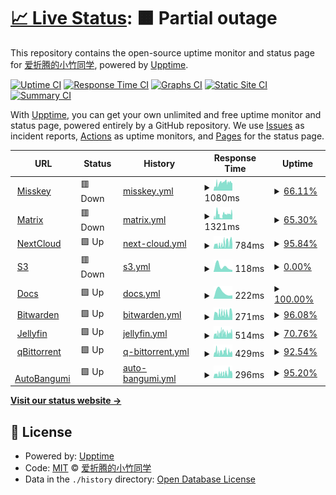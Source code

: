# [📈 Live Status](https://status.mkacg.com): <!--live status--> **🟧 Partial outage**

This repository contains the open-source uptime monitor and status page for [爱折腾的小竹同学](https://blog.justforlxz.com), powered by [Upptime](https://github.com/upptime/upptime).

[![Uptime CI](https://github.com/justforlxz/status.mkacg.com/workflows/Uptime%20CI/badge.svg)](https://github.com/justforlxz/status.mkacg.com/actions?query=workflow%3A%22Uptime+CI%22)
[![Response Time CI](https://github.com/justforlxz/status.mkacg.com/workflows/Response%20Time%20CI/badge.svg)](https://github.com/justforlxz/status.mkacg.com/actions?query=workflow%3A%22Response+Time+CI%22)
[![Graphs CI](https://github.com/justforlxz/status.mkacg.com/workflows/Graphs%20CI/badge.svg)](https://github.com/justforlxz/status.mkacg.com/actions?query=workflow%3A%22Graphs+CI%22)
[![Static Site CI](https://github.com/justforlxz/status.mkacg.com/workflows/Static%20Site%20CI/badge.svg)](https://github.com/justforlxz/status.mkacg.com/actions?query=workflow%3A%22Static+Site+CI%22)
[![Summary CI](https://github.com/justforlxz/status.mkacg.com/workflows/Summary%20CI/badge.svg)](https://github.com/justforlxz/status.mkacg.com/actions?query=workflow%3A%22Summary+CI%22)

With [Upptime](https://upptime.js.org), you can get your own unlimited and free uptime monitor and status page, powered entirely by a GitHub repository. We use [Issues](https://github.com/justforlxz/status.mkacg.com/issues) as incident reports, [Actions](https://github.com/justforlxz/status.mkacg.com/actions) as uptime monitors, and [Pages](https://status.mkacg.com) for the status page.

<!--start: status pages-->
<!-- This summary is generated by Upptime (https://github.com/upptime/upptime) -->
<!-- Do not edit this manually, your changes will be overwritten -->
<!-- prettier-ignore -->
| URL | Status | History | Response Time | Uptime |
| --- | ------ | ------- | ------------- | ------ |
| <img alt="" src="https://icons.duckduckgo.com/ip3/mkacg.social.ico" height="13"> [Misskey](https://mkacg.social) | 🟥 Down | [misskey.yml](https://github.com/justforlxz/status.mkacg.com/commits/HEAD/history/misskey.yml) | <details><summary><img alt="Response time graph" src="./graphs/misskey/response-time-week.png" height="20"> 1080ms</summary><br><a href="https://status.mkacg.com/history/misskey"><img alt="Response time 725" src="https://img.shields.io/endpoint?url=https%3A%2F%2Fraw.githubusercontent.com%2Fjustforlxz%2Fstatus.mkacg.com%2FHEAD%2Fapi%2Fmisskey%2Fresponse-time.json"></a><br><a href="https://status.mkacg.com/history/misskey"><img alt="24-hour response time 0" src="https://img.shields.io/endpoint?url=https%3A%2F%2Fraw.githubusercontent.com%2Fjustforlxz%2Fstatus.mkacg.com%2FHEAD%2Fapi%2Fmisskey%2Fresponse-time-day.json"></a><br><a href="https://status.mkacg.com/history/misskey"><img alt="7-day response time 1080" src="https://img.shields.io/endpoint?url=https%3A%2F%2Fraw.githubusercontent.com%2Fjustforlxz%2Fstatus.mkacg.com%2FHEAD%2Fapi%2Fmisskey%2Fresponse-time-week.json"></a><br><a href="https://status.mkacg.com/history/misskey"><img alt="30-day response time 423" src="https://img.shields.io/endpoint?url=https%3A%2F%2Fraw.githubusercontent.com%2Fjustforlxz%2Fstatus.mkacg.com%2FHEAD%2Fapi%2Fmisskey%2Fresponse-time-month.json"></a><br><a href="https://status.mkacg.com/history/misskey"><img alt="1-year response time 725" src="https://img.shields.io/endpoint?url=https%3A%2F%2Fraw.githubusercontent.com%2Fjustforlxz%2Fstatus.mkacg.com%2FHEAD%2Fapi%2Fmisskey%2Fresponse-time-year.json"></a></details> | <details><summary><a href="https://status.mkacg.com/history/misskey">66.11%</a></summary><a href="https://status.mkacg.com/history/misskey"><img alt="All-time uptime 92.77%" src="https://img.shields.io/endpoint?url=https%3A%2F%2Fraw.githubusercontent.com%2Fjustforlxz%2Fstatus.mkacg.com%2FHEAD%2Fapi%2Fmisskey%2Fuptime.json"></a><br><a href="https://status.mkacg.com/history/misskey"><img alt="24-hour uptime 28.60%" src="https://img.shields.io/endpoint?url=https%3A%2F%2Fraw.githubusercontent.com%2Fjustforlxz%2Fstatus.mkacg.com%2FHEAD%2Fapi%2Fmisskey%2Fuptime-day.json"></a><br><a href="https://status.mkacg.com/history/misskey"><img alt="7-day uptime 66.11%" src="https://img.shields.io/endpoint?url=https%3A%2F%2Fraw.githubusercontent.com%2Fjustforlxz%2Fstatus.mkacg.com%2FHEAD%2Fapi%2Fmisskey%2Fuptime-week.json"></a><br><a href="https://status.mkacg.com/history/misskey"><img alt="30-day uptime 84.84%" src="https://img.shields.io/endpoint?url=https%3A%2F%2Fraw.githubusercontent.com%2Fjustforlxz%2Fstatus.mkacg.com%2FHEAD%2Fapi%2Fmisskey%2Fuptime-month.json"></a><br><a href="https://status.mkacg.com/history/misskey"><img alt="1-year uptime 92.77%" src="https://img.shields.io/endpoint?url=https%3A%2F%2Fraw.githubusercontent.com%2Fjustforlxz%2Fstatus.mkacg.com%2FHEAD%2Fapi%2Fmisskey%2Fuptime-year.json"></a></details>
| <img alt="" src="https://icons.duckduckgo.com/ip3/matrix.mkacg.chat.ico" height="13"> [Matrix](https://matrix.mkacg.chat) | 🟥 Down | [matrix.yml](https://github.com/justforlxz/status.mkacg.com/commits/HEAD/history/matrix.yml) | <details><summary><img alt="Response time graph" src="./graphs/matrix/response-time-week.png" height="20"> 1321ms</summary><br><a href="https://status.mkacg.com/history/matrix"><img alt="Response time 1234" src="https://img.shields.io/endpoint?url=https%3A%2F%2Fraw.githubusercontent.com%2Fjustforlxz%2Fstatus.mkacg.com%2FHEAD%2Fapi%2Fmatrix%2Fresponse-time.json"></a><br><a href="https://status.mkacg.com/history/matrix"><img alt="24-hour response time 1921" src="https://img.shields.io/endpoint?url=https%3A%2F%2Fraw.githubusercontent.com%2Fjustforlxz%2Fstatus.mkacg.com%2FHEAD%2Fapi%2Fmatrix%2Fresponse-time-day.json"></a><br><a href="https://status.mkacg.com/history/matrix"><img alt="7-day response time 1321" src="https://img.shields.io/endpoint?url=https%3A%2F%2Fraw.githubusercontent.com%2Fjustforlxz%2Fstatus.mkacg.com%2FHEAD%2Fapi%2Fmatrix%2Fresponse-time-week.json"></a><br><a href="https://status.mkacg.com/history/matrix"><img alt="30-day response time 783" src="https://img.shields.io/endpoint?url=https%3A%2F%2Fraw.githubusercontent.com%2Fjustforlxz%2Fstatus.mkacg.com%2FHEAD%2Fapi%2Fmatrix%2Fresponse-time-month.json"></a><br><a href="https://status.mkacg.com/history/matrix"><img alt="1-year response time 1234" src="https://img.shields.io/endpoint?url=https%3A%2F%2Fraw.githubusercontent.com%2Fjustforlxz%2Fstatus.mkacg.com%2FHEAD%2Fapi%2Fmatrix%2Fresponse-time-year.json"></a></details> | <details><summary><a href="https://status.mkacg.com/history/matrix">65.30%</a></summary><a href="https://status.mkacg.com/history/matrix"><img alt="All-time uptime 91.63%" src="https://img.shields.io/endpoint?url=https%3A%2F%2Fraw.githubusercontent.com%2Fjustforlxz%2Fstatus.mkacg.com%2FHEAD%2Fapi%2Fmatrix%2Fuptime.json"></a><br><a href="https://status.mkacg.com/history/matrix"><img alt="24-hour uptime 28.61%" src="https://img.shields.io/endpoint?url=https%3A%2F%2Fraw.githubusercontent.com%2Fjustforlxz%2Fstatus.mkacg.com%2FHEAD%2Fapi%2Fmatrix%2Fuptime-day.json"></a><br><a href="https://status.mkacg.com/history/matrix"><img alt="7-day uptime 65.30%" src="https://img.shields.io/endpoint?url=https%3A%2F%2Fraw.githubusercontent.com%2Fjustforlxz%2Fstatus.mkacg.com%2FHEAD%2Fapi%2Fmatrix%2Fuptime-week.json"></a><br><a href="https://status.mkacg.com/history/matrix"><img alt="30-day uptime 84.39%" src="https://img.shields.io/endpoint?url=https%3A%2F%2Fraw.githubusercontent.com%2Fjustforlxz%2Fstatus.mkacg.com%2FHEAD%2Fapi%2Fmatrix%2Fuptime-month.json"></a><br><a href="https://status.mkacg.com/history/matrix"><img alt="1-year uptime 91.63%" src="https://img.shields.io/endpoint?url=https%3A%2F%2Fraw.githubusercontent.com%2Fjustforlxz%2Fstatus.mkacg.com%2FHEAD%2Fapi%2Fmatrix%2Fuptime-year.json"></a></details>
| <img alt="" src="https://icons.duckduckgo.com/ip3/pan.mkacg.com.ico" height="13"> [NextCloud](https://pan.mkacg.com) | 🟩 Up | [next-cloud.yml](https://github.com/justforlxz/status.mkacg.com/commits/HEAD/history/next-cloud.yml) | <details><summary><img alt="Response time graph" src="./graphs/next-cloud/response-time-week.png" height="20"> 784ms</summary><br><a href="https://status.mkacg.com/history/next-cloud"><img alt="Response time 784" src="https://img.shields.io/endpoint?url=https%3A%2F%2Fraw.githubusercontent.com%2Fjustforlxz%2Fstatus.mkacg.com%2FHEAD%2Fapi%2Fnext-cloud%2Fresponse-time.json"></a><br><a href="https://status.mkacg.com/history/next-cloud"><img alt="24-hour response time 574" src="https://img.shields.io/endpoint?url=https%3A%2F%2Fraw.githubusercontent.com%2Fjustforlxz%2Fstatus.mkacg.com%2FHEAD%2Fapi%2Fnext-cloud%2Fresponse-time-day.json"></a><br><a href="https://status.mkacg.com/history/next-cloud"><img alt="7-day response time 784" src="https://img.shields.io/endpoint?url=https%3A%2F%2Fraw.githubusercontent.com%2Fjustforlxz%2Fstatus.mkacg.com%2FHEAD%2Fapi%2Fnext-cloud%2Fresponse-time-week.json"></a><br><a href="https://status.mkacg.com/history/next-cloud"><img alt="30-day response time 784" src="https://img.shields.io/endpoint?url=https%3A%2F%2Fraw.githubusercontent.com%2Fjustforlxz%2Fstatus.mkacg.com%2FHEAD%2Fapi%2Fnext-cloud%2Fresponse-time-month.json"></a><br><a href="https://status.mkacg.com/history/next-cloud"><img alt="1-year response time 784" src="https://img.shields.io/endpoint?url=https%3A%2F%2Fraw.githubusercontent.com%2Fjustforlxz%2Fstatus.mkacg.com%2FHEAD%2Fapi%2Fnext-cloud%2Fresponse-time-year.json"></a></details> | <details><summary><a href="https://status.mkacg.com/history/next-cloud">95.84%</a></summary><a href="https://status.mkacg.com/history/next-cloud"><img alt="All-time uptime 95.84%" src="https://img.shields.io/endpoint?url=https%3A%2F%2Fraw.githubusercontent.com%2Fjustforlxz%2Fstatus.mkacg.com%2FHEAD%2Fapi%2Fnext-cloud%2Fuptime.json"></a><br><a href="https://status.mkacg.com/history/next-cloud"><img alt="24-hour uptime 97.18%" src="https://img.shields.io/endpoint?url=https%3A%2F%2Fraw.githubusercontent.com%2Fjustforlxz%2Fstatus.mkacg.com%2FHEAD%2Fapi%2Fnext-cloud%2Fuptime-day.json"></a><br><a href="https://status.mkacg.com/history/next-cloud"><img alt="7-day uptime 95.84%" src="https://img.shields.io/endpoint?url=https%3A%2F%2Fraw.githubusercontent.com%2Fjustforlxz%2Fstatus.mkacg.com%2FHEAD%2Fapi%2Fnext-cloud%2Fuptime-week.json"></a><br><a href="https://status.mkacg.com/history/next-cloud"><img alt="30-day uptime 95.84%" src="https://img.shields.io/endpoint?url=https%3A%2F%2Fraw.githubusercontent.com%2Fjustforlxz%2Fstatus.mkacg.com%2FHEAD%2Fapi%2Fnext-cloud%2Fuptime-month.json"></a><br><a href="https://status.mkacg.com/history/next-cloud"><img alt="1-year uptime 95.84%" src="https://img.shields.io/endpoint?url=https%3A%2F%2Fraw.githubusercontent.com%2Fjustforlxz%2Fstatus.mkacg.com%2FHEAD%2Fapi%2Fnext-cloud%2Fuptime-year.json"></a></details>
| <img alt="" src="https://icons.duckduckgo.com/ip3/s3.mkacg.social.ico" height="13"> [S3](https://s3.mkacg.social) | 🟥 Down | [s3.yml](https://github.com/justforlxz/status.mkacg.com/commits/HEAD/history/s3.yml) | <details><summary><img alt="Response time graph" src="./graphs/s3/response-time-week.png" height="20"> 118ms</summary><br><a href="https://status.mkacg.com/history/s3"><img alt="Response time 118" src="https://img.shields.io/endpoint?url=https%3A%2F%2Fraw.githubusercontent.com%2Fjustforlxz%2Fstatus.mkacg.com%2FHEAD%2Fapi%2Fs3%2Fresponse-time.json"></a><br><a href="https://status.mkacg.com/history/s3"><img alt="24-hour response time 43" src="https://img.shields.io/endpoint?url=https%3A%2F%2Fraw.githubusercontent.com%2Fjustforlxz%2Fstatus.mkacg.com%2FHEAD%2Fapi%2Fs3%2Fresponse-time-day.json"></a><br><a href="https://status.mkacg.com/history/s3"><img alt="7-day response time 118" src="https://img.shields.io/endpoint?url=https%3A%2F%2Fraw.githubusercontent.com%2Fjustforlxz%2Fstatus.mkacg.com%2FHEAD%2Fapi%2Fs3%2Fresponse-time-week.json"></a><br><a href="https://status.mkacg.com/history/s3"><img alt="30-day response time 118" src="https://img.shields.io/endpoint?url=https%3A%2F%2Fraw.githubusercontent.com%2Fjustforlxz%2Fstatus.mkacg.com%2FHEAD%2Fapi%2Fs3%2Fresponse-time-month.json"></a><br><a href="https://status.mkacg.com/history/s3"><img alt="1-year response time 118" src="https://img.shields.io/endpoint?url=https%3A%2F%2Fraw.githubusercontent.com%2Fjustforlxz%2Fstatus.mkacg.com%2FHEAD%2Fapi%2Fs3%2Fresponse-time-year.json"></a></details> | <details><summary><a href="https://status.mkacg.com/history/s3">0.00%</a></summary><a href="https://status.mkacg.com/history/s3"><img alt="All-time uptime 0.00%" src="https://img.shields.io/endpoint?url=https%3A%2F%2Fraw.githubusercontent.com%2Fjustforlxz%2Fstatus.mkacg.com%2FHEAD%2Fapi%2Fs3%2Fuptime.json"></a><br><a href="https://status.mkacg.com/history/s3"><img alt="24-hour uptime 0.00%" src="https://img.shields.io/endpoint?url=https%3A%2F%2Fraw.githubusercontent.com%2Fjustforlxz%2Fstatus.mkacg.com%2FHEAD%2Fapi%2Fs3%2Fuptime-day.json"></a><br><a href="https://status.mkacg.com/history/s3"><img alt="7-day uptime 0.00%" src="https://img.shields.io/endpoint?url=https%3A%2F%2Fraw.githubusercontent.com%2Fjustforlxz%2Fstatus.mkacg.com%2FHEAD%2Fapi%2Fs3%2Fuptime-week.json"></a><br><a href="https://status.mkacg.com/history/s3"><img alt="30-day uptime 0.00%" src="https://img.shields.io/endpoint?url=https%3A%2F%2Fraw.githubusercontent.com%2Fjustforlxz%2Fstatus.mkacg.com%2FHEAD%2Fapi%2Fs3%2Fuptime-month.json"></a><br><a href="https://status.mkacg.com/history/s3"><img alt="1-year uptime 0.00%" src="https://img.shields.io/endpoint?url=https%3A%2F%2Fraw.githubusercontent.com%2Fjustforlxz%2Fstatus.mkacg.com%2FHEAD%2Fapi%2Fs3%2Fuptime-year.json"></a></details>
| <img alt="" src="https://icons.duckduckgo.com/ip3/docs.mkacg.social.ico" height="13"> [Docs](https://docs.mkacg.social) | 🟩 Up | [docs.yml](https://github.com/justforlxz/status.mkacg.com/commits/HEAD/history/docs.yml) | <details><summary><img alt="Response time graph" src="./graphs/docs/response-time-week.png" height="20"> 222ms</summary><br><a href="https://status.mkacg.com/history/docs"><img alt="Response time 222" src="https://img.shields.io/endpoint?url=https%3A%2F%2Fraw.githubusercontent.com%2Fjustforlxz%2Fstatus.mkacg.com%2FHEAD%2Fapi%2Fdocs%2Fresponse-time.json"></a><br><a href="https://status.mkacg.com/history/docs"><img alt="24-hour response time 113" src="https://img.shields.io/endpoint?url=https%3A%2F%2Fraw.githubusercontent.com%2Fjustforlxz%2Fstatus.mkacg.com%2FHEAD%2Fapi%2Fdocs%2Fresponse-time-day.json"></a><br><a href="https://status.mkacg.com/history/docs"><img alt="7-day response time 222" src="https://img.shields.io/endpoint?url=https%3A%2F%2Fraw.githubusercontent.com%2Fjustforlxz%2Fstatus.mkacg.com%2FHEAD%2Fapi%2Fdocs%2Fresponse-time-week.json"></a><br><a href="https://status.mkacg.com/history/docs"><img alt="30-day response time 222" src="https://img.shields.io/endpoint?url=https%3A%2F%2Fraw.githubusercontent.com%2Fjustforlxz%2Fstatus.mkacg.com%2FHEAD%2Fapi%2Fdocs%2Fresponse-time-month.json"></a><br><a href="https://status.mkacg.com/history/docs"><img alt="1-year response time 222" src="https://img.shields.io/endpoint?url=https%3A%2F%2Fraw.githubusercontent.com%2Fjustforlxz%2Fstatus.mkacg.com%2FHEAD%2Fapi%2Fdocs%2Fresponse-time-year.json"></a></details> | <details><summary><a href="https://status.mkacg.com/history/docs">100.00%</a></summary><a href="https://status.mkacg.com/history/docs"><img alt="All-time uptime 100.00%" src="https://img.shields.io/endpoint?url=https%3A%2F%2Fraw.githubusercontent.com%2Fjustforlxz%2Fstatus.mkacg.com%2FHEAD%2Fapi%2Fdocs%2Fuptime.json"></a><br><a href="https://status.mkacg.com/history/docs"><img alt="24-hour uptime 100.00%" src="https://img.shields.io/endpoint?url=https%3A%2F%2Fraw.githubusercontent.com%2Fjustforlxz%2Fstatus.mkacg.com%2FHEAD%2Fapi%2Fdocs%2Fuptime-day.json"></a><br><a href="https://status.mkacg.com/history/docs"><img alt="7-day uptime 100.00%" src="https://img.shields.io/endpoint?url=https%3A%2F%2Fraw.githubusercontent.com%2Fjustforlxz%2Fstatus.mkacg.com%2FHEAD%2Fapi%2Fdocs%2Fuptime-week.json"></a><br><a href="https://status.mkacg.com/history/docs"><img alt="30-day uptime 100.00%" src="https://img.shields.io/endpoint?url=https%3A%2F%2Fraw.githubusercontent.com%2Fjustforlxz%2Fstatus.mkacg.com%2FHEAD%2Fapi%2Fdocs%2Fuptime-month.json"></a><br><a href="https://status.mkacg.com/history/docs"><img alt="1-year uptime 100.00%" src="https://img.shields.io/endpoint?url=https%3A%2F%2Fraw.githubusercontent.com%2Fjustforlxz%2Fstatus.mkacg.com%2FHEAD%2Fapi%2Fdocs%2Fuptime-year.json"></a></details>
| <img alt="" src="https://icons.duckduckgo.com/ip3/bitwarden.mkacg.com.ico" height="13"> [Bitwarden](https://bitwarden.mkacg.com) | 🟩 Up | [bitwarden.yml](https://github.com/justforlxz/status.mkacg.com/commits/HEAD/history/bitwarden.yml) | <details><summary><img alt="Response time graph" src="./graphs/bitwarden/response-time-week.png" height="20"> 271ms</summary><br><a href="https://status.mkacg.com/history/bitwarden"><img alt="Response time 271" src="https://img.shields.io/endpoint?url=https%3A%2F%2Fraw.githubusercontent.com%2Fjustforlxz%2Fstatus.mkacg.com%2FHEAD%2Fapi%2Fbitwarden%2Fresponse-time.json"></a><br><a href="https://status.mkacg.com/history/bitwarden"><img alt="24-hour response time 235" src="https://img.shields.io/endpoint?url=https%3A%2F%2Fraw.githubusercontent.com%2Fjustforlxz%2Fstatus.mkacg.com%2FHEAD%2Fapi%2Fbitwarden%2Fresponse-time-day.json"></a><br><a href="https://status.mkacg.com/history/bitwarden"><img alt="7-day response time 271" src="https://img.shields.io/endpoint?url=https%3A%2F%2Fraw.githubusercontent.com%2Fjustforlxz%2Fstatus.mkacg.com%2FHEAD%2Fapi%2Fbitwarden%2Fresponse-time-week.json"></a><br><a href="https://status.mkacg.com/history/bitwarden"><img alt="30-day response time 271" src="https://img.shields.io/endpoint?url=https%3A%2F%2Fraw.githubusercontent.com%2Fjustforlxz%2Fstatus.mkacg.com%2FHEAD%2Fapi%2Fbitwarden%2Fresponse-time-month.json"></a><br><a href="https://status.mkacg.com/history/bitwarden"><img alt="1-year response time 271" src="https://img.shields.io/endpoint?url=https%3A%2F%2Fraw.githubusercontent.com%2Fjustforlxz%2Fstatus.mkacg.com%2FHEAD%2Fapi%2Fbitwarden%2Fresponse-time-year.json"></a></details> | <details><summary><a href="https://status.mkacg.com/history/bitwarden">96.08%</a></summary><a href="https://status.mkacg.com/history/bitwarden"><img alt="All-time uptime 96.08%" src="https://img.shields.io/endpoint?url=https%3A%2F%2Fraw.githubusercontent.com%2Fjustforlxz%2Fstatus.mkacg.com%2FHEAD%2Fapi%2Fbitwarden%2Fuptime.json"></a><br><a href="https://status.mkacg.com/history/bitwarden"><img alt="24-hour uptime 97.18%" src="https://img.shields.io/endpoint?url=https%3A%2F%2Fraw.githubusercontent.com%2Fjustforlxz%2Fstatus.mkacg.com%2FHEAD%2Fapi%2Fbitwarden%2Fuptime-day.json"></a><br><a href="https://status.mkacg.com/history/bitwarden"><img alt="7-day uptime 96.08%" src="https://img.shields.io/endpoint?url=https%3A%2F%2Fraw.githubusercontent.com%2Fjustforlxz%2Fstatus.mkacg.com%2FHEAD%2Fapi%2Fbitwarden%2Fuptime-week.json"></a><br><a href="https://status.mkacg.com/history/bitwarden"><img alt="30-day uptime 96.08%" src="https://img.shields.io/endpoint?url=https%3A%2F%2Fraw.githubusercontent.com%2Fjustforlxz%2Fstatus.mkacg.com%2FHEAD%2Fapi%2Fbitwarden%2Fuptime-month.json"></a><br><a href="https://status.mkacg.com/history/bitwarden"><img alt="1-year uptime 96.08%" src="https://img.shields.io/endpoint?url=https%3A%2F%2Fraw.githubusercontent.com%2Fjustforlxz%2Fstatus.mkacg.com%2FHEAD%2Fapi%2Fbitwarden%2Fuptime-year.json"></a></details>
| <img alt="" src="https://icons.duckduckgo.com/ip3/video.mkacg.com.ico" height="13"> [Jellyfin](https://video.mkacg.com) | 🟩 Up | [jellyfin.yml](https://github.com/justforlxz/status.mkacg.com/commits/HEAD/history/jellyfin.yml) | <details><summary><img alt="Response time graph" src="./graphs/jellyfin/response-time-week.png" height="20"> 514ms</summary><br><a href="https://status.mkacg.com/history/jellyfin"><img alt="Response time 514" src="https://img.shields.io/endpoint?url=https%3A%2F%2Fraw.githubusercontent.com%2Fjustforlxz%2Fstatus.mkacg.com%2FHEAD%2Fapi%2Fjellyfin%2Fresponse-time.json"></a><br><a href="https://status.mkacg.com/history/jellyfin"><img alt="24-hour response time 525" src="https://img.shields.io/endpoint?url=https%3A%2F%2Fraw.githubusercontent.com%2Fjustforlxz%2Fstatus.mkacg.com%2FHEAD%2Fapi%2Fjellyfin%2Fresponse-time-day.json"></a><br><a href="https://status.mkacg.com/history/jellyfin"><img alt="7-day response time 514" src="https://img.shields.io/endpoint?url=https%3A%2F%2Fraw.githubusercontent.com%2Fjustforlxz%2Fstatus.mkacg.com%2FHEAD%2Fapi%2Fjellyfin%2Fresponse-time-week.json"></a><br><a href="https://status.mkacg.com/history/jellyfin"><img alt="30-day response time 514" src="https://img.shields.io/endpoint?url=https%3A%2F%2Fraw.githubusercontent.com%2Fjustforlxz%2Fstatus.mkacg.com%2FHEAD%2Fapi%2Fjellyfin%2Fresponse-time-month.json"></a><br><a href="https://status.mkacg.com/history/jellyfin"><img alt="1-year response time 514" src="https://img.shields.io/endpoint?url=https%3A%2F%2Fraw.githubusercontent.com%2Fjustforlxz%2Fstatus.mkacg.com%2FHEAD%2Fapi%2Fjellyfin%2Fresponse-time-year.json"></a></details> | <details><summary><a href="https://status.mkacg.com/history/jellyfin">70.76%</a></summary><a href="https://status.mkacg.com/history/jellyfin"><img alt="All-time uptime 70.76%" src="https://img.shields.io/endpoint?url=https%3A%2F%2Fraw.githubusercontent.com%2Fjustforlxz%2Fstatus.mkacg.com%2FHEAD%2Fapi%2Fjellyfin%2Fuptime.json"></a><br><a href="https://status.mkacg.com/history/jellyfin"><img alt="24-hour uptime 21.45%" src="https://img.shields.io/endpoint?url=https%3A%2F%2Fraw.githubusercontent.com%2Fjustforlxz%2Fstatus.mkacg.com%2FHEAD%2Fapi%2Fjellyfin%2Fuptime-day.json"></a><br><a href="https://status.mkacg.com/history/jellyfin"><img alt="7-day uptime 70.76%" src="https://img.shields.io/endpoint?url=https%3A%2F%2Fraw.githubusercontent.com%2Fjustforlxz%2Fstatus.mkacg.com%2FHEAD%2Fapi%2Fjellyfin%2Fuptime-week.json"></a><br><a href="https://status.mkacg.com/history/jellyfin"><img alt="30-day uptime 70.76%" src="https://img.shields.io/endpoint?url=https%3A%2F%2Fraw.githubusercontent.com%2Fjustforlxz%2Fstatus.mkacg.com%2FHEAD%2Fapi%2Fjellyfin%2Fuptime-month.json"></a><br><a href="https://status.mkacg.com/history/jellyfin"><img alt="1-year uptime 70.76%" src="https://img.shields.io/endpoint?url=https%3A%2F%2Fraw.githubusercontent.com%2Fjustforlxz%2Fstatus.mkacg.com%2FHEAD%2Fapi%2Fjellyfin%2Fuptime-year.json"></a></details>
| <img alt="" src="https://icons.duckduckgo.com/ip3/bt.justforlxz.com.ico" height="13"> [qBittorrent](https://bt.justforlxz.com) | 🟩 Up | [q-bittorrent.yml](https://github.com/justforlxz/status.mkacg.com/commits/HEAD/history/q-bittorrent.yml) | <details><summary><img alt="Response time graph" src="./graphs/q-bittorrent/response-time-week.png" height="20"> 429ms</summary><br><a href="https://status.mkacg.com/history/q-bittorrent"><img alt="Response time 429" src="https://img.shields.io/endpoint?url=https%3A%2F%2Fraw.githubusercontent.com%2Fjustforlxz%2Fstatus.mkacg.com%2FHEAD%2Fapi%2Fq-bittorrent%2Fresponse-time.json"></a><br><a href="https://status.mkacg.com/history/q-bittorrent"><img alt="24-hour response time 609" src="https://img.shields.io/endpoint?url=https%3A%2F%2Fraw.githubusercontent.com%2Fjustforlxz%2Fstatus.mkacg.com%2FHEAD%2Fapi%2Fq-bittorrent%2Fresponse-time-day.json"></a><br><a href="https://status.mkacg.com/history/q-bittorrent"><img alt="7-day response time 429" src="https://img.shields.io/endpoint?url=https%3A%2F%2Fraw.githubusercontent.com%2Fjustforlxz%2Fstatus.mkacg.com%2FHEAD%2Fapi%2Fq-bittorrent%2Fresponse-time-week.json"></a><br><a href="https://status.mkacg.com/history/q-bittorrent"><img alt="30-day response time 429" src="https://img.shields.io/endpoint?url=https%3A%2F%2Fraw.githubusercontent.com%2Fjustforlxz%2Fstatus.mkacg.com%2FHEAD%2Fapi%2Fq-bittorrent%2Fresponse-time-month.json"></a><br><a href="https://status.mkacg.com/history/q-bittorrent"><img alt="1-year response time 429" src="https://img.shields.io/endpoint?url=https%3A%2F%2Fraw.githubusercontent.com%2Fjustforlxz%2Fstatus.mkacg.com%2FHEAD%2Fapi%2Fq-bittorrent%2Fresponse-time-year.json"></a></details> | <details><summary><a href="https://status.mkacg.com/history/q-bittorrent">92.54%</a></summary><a href="https://status.mkacg.com/history/q-bittorrent"><img alt="All-time uptime 92.54%" src="https://img.shields.io/endpoint?url=https%3A%2F%2Fraw.githubusercontent.com%2Fjustforlxz%2Fstatus.mkacg.com%2FHEAD%2Fapi%2Fq-bittorrent%2Fuptime.json"></a><br><a href="https://status.mkacg.com/history/q-bittorrent"><img alt="24-hour uptime 95.65%" src="https://img.shields.io/endpoint?url=https%3A%2F%2Fraw.githubusercontent.com%2Fjustforlxz%2Fstatus.mkacg.com%2FHEAD%2Fapi%2Fq-bittorrent%2Fuptime-day.json"></a><br><a href="https://status.mkacg.com/history/q-bittorrent"><img alt="7-day uptime 92.54%" src="https://img.shields.io/endpoint?url=https%3A%2F%2Fraw.githubusercontent.com%2Fjustforlxz%2Fstatus.mkacg.com%2FHEAD%2Fapi%2Fq-bittorrent%2Fuptime-week.json"></a><br><a href="https://status.mkacg.com/history/q-bittorrent"><img alt="30-day uptime 92.54%" src="https://img.shields.io/endpoint?url=https%3A%2F%2Fraw.githubusercontent.com%2Fjustforlxz%2Fstatus.mkacg.com%2FHEAD%2Fapi%2Fq-bittorrent%2Fuptime-month.json"></a><br><a href="https://status.mkacg.com/history/q-bittorrent"><img alt="1-year uptime 92.54%" src="https://img.shields.io/endpoint?url=https%3A%2F%2Fraw.githubusercontent.com%2Fjustforlxz%2Fstatus.mkacg.com%2FHEAD%2Fapi%2Fq-bittorrent%2Fuptime-year.json"></a></details>
| <img alt="" src="https://icons.duckduckgo.com/ip3/autobangumi.mkacg.com.ico" height="13"> [AutoBangumi](https://autobangumi.mkacg.com) | 🟩 Up | [auto-bangumi.yml](https://github.com/justforlxz/status.mkacg.com/commits/HEAD/history/auto-bangumi.yml) | <details><summary><img alt="Response time graph" src="./graphs/auto-bangumi/response-time-week.png" height="20"> 296ms</summary><br><a href="https://status.mkacg.com/history/auto-bangumi"><img alt="Response time 296" src="https://img.shields.io/endpoint?url=https%3A%2F%2Fraw.githubusercontent.com%2Fjustforlxz%2Fstatus.mkacg.com%2FHEAD%2Fapi%2Fauto-bangumi%2Fresponse-time.json"></a><br><a href="https://status.mkacg.com/history/auto-bangumi"><img alt="24-hour response time 281" src="https://img.shields.io/endpoint?url=https%3A%2F%2Fraw.githubusercontent.com%2Fjustforlxz%2Fstatus.mkacg.com%2FHEAD%2Fapi%2Fauto-bangumi%2Fresponse-time-day.json"></a><br><a href="https://status.mkacg.com/history/auto-bangumi"><img alt="7-day response time 296" src="https://img.shields.io/endpoint?url=https%3A%2F%2Fraw.githubusercontent.com%2Fjustforlxz%2Fstatus.mkacg.com%2FHEAD%2Fapi%2Fauto-bangumi%2Fresponse-time-week.json"></a><br><a href="https://status.mkacg.com/history/auto-bangumi"><img alt="30-day response time 296" src="https://img.shields.io/endpoint?url=https%3A%2F%2Fraw.githubusercontent.com%2Fjustforlxz%2Fstatus.mkacg.com%2FHEAD%2Fapi%2Fauto-bangumi%2Fresponse-time-month.json"></a><br><a href="https://status.mkacg.com/history/auto-bangumi"><img alt="1-year response time 296" src="https://img.shields.io/endpoint?url=https%3A%2F%2Fraw.githubusercontent.com%2Fjustforlxz%2Fstatus.mkacg.com%2FHEAD%2Fapi%2Fauto-bangumi%2Fresponse-time-year.json"></a></details> | <details><summary><a href="https://status.mkacg.com/history/auto-bangumi">95.20%</a></summary><a href="https://status.mkacg.com/history/auto-bangumi"><img alt="All-time uptime 95.20%" src="https://img.shields.io/endpoint?url=https%3A%2F%2Fraw.githubusercontent.com%2Fjustforlxz%2Fstatus.mkacg.com%2FHEAD%2Fapi%2Fauto-bangumi%2Fuptime.json"></a><br><a href="https://status.mkacg.com/history/auto-bangumi"><img alt="24-hour uptime 97.17%" src="https://img.shields.io/endpoint?url=https%3A%2F%2Fraw.githubusercontent.com%2Fjustforlxz%2Fstatus.mkacg.com%2FHEAD%2Fapi%2Fauto-bangumi%2Fuptime-day.json"></a><br><a href="https://status.mkacg.com/history/auto-bangumi"><img alt="7-day uptime 95.20%" src="https://img.shields.io/endpoint?url=https%3A%2F%2Fraw.githubusercontent.com%2Fjustforlxz%2Fstatus.mkacg.com%2FHEAD%2Fapi%2Fauto-bangumi%2Fuptime-week.json"></a><br><a href="https://status.mkacg.com/history/auto-bangumi"><img alt="30-day uptime 95.20%" src="https://img.shields.io/endpoint?url=https%3A%2F%2Fraw.githubusercontent.com%2Fjustforlxz%2Fstatus.mkacg.com%2FHEAD%2Fapi%2Fauto-bangumi%2Fuptime-month.json"></a><br><a href="https://status.mkacg.com/history/auto-bangumi"><img alt="1-year uptime 95.20%" src="https://img.shields.io/endpoint?url=https%3A%2F%2Fraw.githubusercontent.com%2Fjustforlxz%2Fstatus.mkacg.com%2FHEAD%2Fapi%2Fauto-bangumi%2Fuptime-year.json"></a></details>

<!--end: status pages-->

[**Visit our status website →**](https://status.mkacg.com)

## 📄 License

- Powered by: [Upptime](https://github.com/upptime/upptime)
- Code: [MIT](./LICENSE) © [爱折腾的小竹同学](https://blog.justforlxz.com)
- Data in the `./history` directory: [Open Database License](https://opendatacommons.org/licenses/odbl/1-0/)
